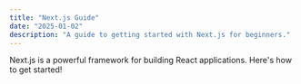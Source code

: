 ```yaml
---
title: "Next.js Guide"
date: "2025-01-02"
description: "A guide to getting started with Next.js for beginners."
---
```


Next.js is a powerful framework for building React applications. Here's how to get started!
